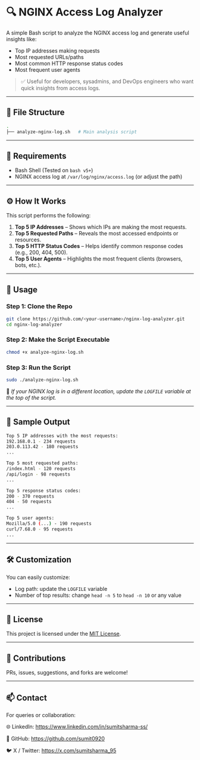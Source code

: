 # 🔍 NGINX Access Log Analyzer

A simple Bash script to analyze the NGINX access log and generate useful insights like:

* Top IP addresses making requests
* Most requested URLs/paths
* Most common HTTP response status codes
* Most frequent user agents

> ✅ Useful for developers, sysadmins, and DevOps engineers who want quick insights from access logs.

---

## 📁 File Structure

```bash
.
├── analyze-nginx-log.sh   # Main analysis script
```

---

## 🧰 Requirements

* Bash Shell (Tested on `bash v5+`)
* NGINX access log at `/var/log/nginx/access.log` (or adjust the path)

---

## ⚙️ How It Works

This script performs the following:

1. **Top 5 IP Addresses** – Shows which IPs are making the most requests.
2. **Top 5 Requested Paths** – Reveals the most accessed endpoints or resources.
3. **Top 5 HTTP Status Codes** – Helps identify common response codes (e.g., 200, 404, 500).
4. **Top 5 User Agents** – Highlights the most frequent clients (browsers, bots, etc.).

---

## 🚀 Usage

### Step 1: Clone the Repo

```bash
git clone https://github.com/<your-username>/nginx-log-analyzer.git
cd nginx-log-analyzer
```

### Step 2: Make the Script Executable

```bash
chmod +x analyze-nginx-log.sh
```

### Step 3: Run the Script

```bash
sudo ./analyze-nginx-log.sh
```

📌 *If your NGINX log is in a different location, update the `LOGFILE` variable at the top of the script.*

---

## 🧪 Sample Output

```bash
Top 5 IP addresses with the most requests:
192.168.0.1 - 234 requests
203.0.113.42 - 180 requests
...

Top 5 most requested paths:
/index.html - 120 requests
/api/login - 98 requests
...

Top 5 response status codes:
200 - 370 requests
404 - 50 requests
...

Top 5 user agents:
Mozilla/5.0 (...) - 190 requests
curl/7.68.0 - 95 requests
...
```

---

## 🛠️ Customization

You can easily customize:

* Log path: update the `LOGFILE` variable
* Number of top results: change `head -n 5` to `head -n 10` or any value

---

## 📄 License

This project is licensed under the [MIT License](LICENSE).

---

## 🙌 Contributions

PRs, issues, suggestions, and forks are welcome!

---

## 📫 Contact
For queries or collaboration:

🌐 LinkedIn: https://www.linkedin.com/in/sumitsharma-ss/

🐙 GitHub: https://github.com/sumit0920

🐦 X / Twitter: https://x.com/sumitsharma_95

